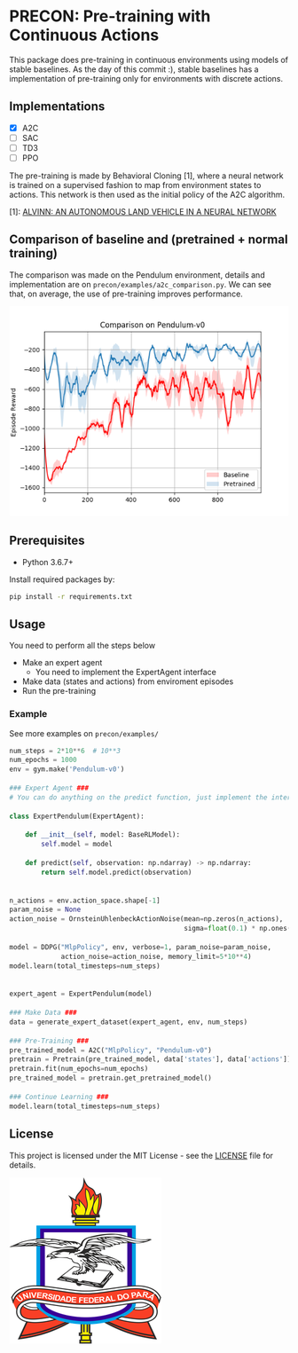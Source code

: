 # PRECON: Pre-training with Continuous Actions

This package does pre-training in continuous environments using models
of stable baselines. As the day of this commit :), stable baselines has a
implementation of pre-training only for environments with discrete actions.

## Implementations

- [x] A2C
- [ ] SAC
- [ ] TD3
- [ ] PPO

The pre-training is made by Behavioral Cloning [1], where a neural network is 
trained on a supervised fashion to map from environment states to actions. This
network is then used as the initial policy of the A2C algorithm.

[1]: [ALVINN: AN AUTONOMOUS LAND VEHICLE IN A NEURAL NETWORK](https://papers.nips.cc/paper/95-alvinn-an-autonomous-land-vehicle-in-a-neural-network.pdf)

## Comparison of baseline and (pretrained + normal training)

The comparison was made on the Pendulum environment, details and implementation 
are on ```precon/examples/a2c_comparison.py```. We can see that, on average, the
use of pre-training improves performance.

![comparison_training_graph](docs/training_graph.png)


## Prerequisites

* Python 3.6.7+

Install required packages by:

```bash
pip install -r requirements.txt
```

## Usage

You need to perform all the steps below

* Make an expert agent
    * You need to implement the ExpertAgent interface
* Make data (states and actions) from enviroment episodes
* Run the pre-training

### Example

See more examples on ```precon/examples/```
```python
num_steps = 2*10**6  # 10**3
num_epochs = 1000
env = gym.make('Pendulum-v0')

### Expert Agent ###
# You can do anything on the predict function, just implement the interface :)

class ExpertPendulum(ExpertAgent):

    def __init__(self, model: BaseRLModel):
        self.model = model

    def predict(self, observation: np.ndarray) -> np.ndarray:
        return self.model.predict(observation)


n_actions = env.action_space.shape[-1]
param_noise = None
action_noise = OrnsteinUhlenbeckActionNoise(mean=np.zeros(n_actions),
                                            sigma=float(0.1) * np.ones(n_actions))

model = DDPG("MlpPolicy", env, verbose=1, param_noise=param_noise,
             action_noise=action_noise, memory_limit=5*10**4)
model.learn(total_timesteps=num_steps)


expert_agent = ExpertPendulum(model)

### Make Data ###
data = generate_expert_dataset(expert_agent, env, num_steps)

### Pre-Training ###
pre_trained_model = A2C("MlpPolicy", "Pendulum-v0")
pretrain = Pretrain(pre_trained_model, data['states'], data['actions'])
pretrain.fit(num_epochs=num_epochs)
pre_trained_model = pretrain.get_pretrained_model()

### Continue Learning ###
model.learn(total_timesteps=num_steps)
```

## License

This project is licensed under the MIT License - see the [LICENSE](https://github.com/CoffeeOverflow/DrawToCode/blob/master/LICENSE) file 
for details.

[![UFPA](docs/logo_ufpa_github_footer.png)](https://portal.ufpa.br/ "Visite o site da UFPA")
